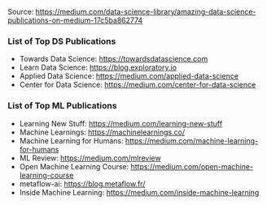 Source: https://medium.com/data-science-library/amazing-data-science-publications-on-medium-17c5ba862774

### List of Top DS Publications
* Towards Data Science: https://towardsdatascience.com
* Learn Data Science: https://blog.exploratory.io
* Applied Data Science: https://medium.com/applied-data-science
* Center for Data Science: https://medium.com/center-for-data-science


### List of Top ML Publications
* Learning New Stuff: https://medium.com/learning-new-stuff
* Machine Learnings: https://machinelearnings.co/
* Machine Learning for Humans: https://medium.com/machine-learning-for-humans
* ML Review: https://medium.com/mlreview
* Open Machine Learning Course: https://medium.com/open-machine-learning-course
* metaflow-ai: https://blog.metaflow.fr/
* Inside Machine Learning: https://medium.com/inside-machine-learning